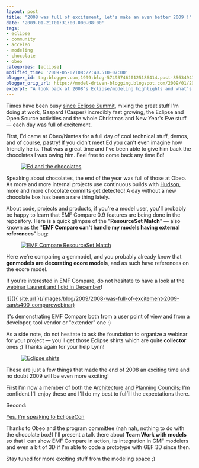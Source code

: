 ```yaml
---
layout: post
title: "2008 was full of excitement, let's make an even better 2009 !"
date: '2009-01-21T01:31:00.000-08:00'
tags:
- eclipse
- community
- acceleo
- modeling
- chocolate
- obeo
categories: [eclipse]
modified_time: '2009-05-07T08:22:40.510-07:00'
blogger_id: tag:blogger.com,1999:blog-5749374620125186414.post-8563494176849868759
blogger_orig_url: https://model-driven-blogging.blogspot.com/2009/01/2008-was-full-of-excitement-2009-can.html
excerpt: "A look back at 2008’s Eclipse/modeling highlights and what’s next for 2009—for Eclipse users and open‑source practitioners seeking context and resources right now."
---
```


Times have been busy [since Eclipse Summit](https://model-driven-blogging.blogspot.com/2008/11/back-from-ese-2008-wow.html), mixing the great stuff I'm doing at work, Gaspard (Casper) incredibly fast growing, the Eclipse and Open Source activities and the whole Christmas and New Year's Eve stuff — each day was full of excitement.

First, Ed came at Obeo/Nantes for a full day of cool technical stuff, demos, and of course, pastry! If you didn't meet Ed you can't even imagine how friendly he is. That was a great time and I've been able to give him back the chocolates I was owing him. Feel free to come back any time Ed!

<figure>
  <a href="{{ site.url }}/images/blog/2018/ED-chocolate.jpg">
    <img src="{{ site.url }}/images/blog/2018/ED-chocolate.jpg" alt="Ed and the chocolates" />
  </a>
</figure>

Speaking about chocolates, the end of the year was full of those at Obeo. As more and more internal projects use continuous builds with [Hudson](https://hudson.dev.java.net/), more and more chocolate commits get detected! A day without a new chocolate box has been a rare thing lately.

About code, projects and products, if you're a model user, you'll probably be happy to learn that EMF Compare 0.9 features are being done in the repository. Here is a quick glimpse of the "**ResourceSet Match**" — also known as the "**EMF Compare can't handle my models having external references**" bug:

<figure>
  <a href="{{ site.url }}/images/blog/2018/Capture-Java.png">
    <img src="{{ site.url }}/images/blog/2018/Capture-Java.png" alt="EMF Compare ResourceSet Match" />
  </a>
</figure>

Here we're comparing a genmodel, and you probably already know that **genmodels are decorating ecore models**, and as such have references on the ecore model.

If you're interested in EMF Compare, do not hesitate to have a look at the [webinar Laurent and I did in December](https://live.eclipse.org/node/616)!

[![]({{ site.url }}/images/blog/2009/2008-was-full-of-excitement-2009-can/s400_comparewebinar)](https://4.bp.blogspot.com/_u5tMWln_Ie8/SXXzPpn6B5I/AAAAAAAAADg/Lfr3DLJXass/s1600-h/comparewebinar)

It's demonstrating EMF Compare both from a user point of view and from a developer, tool vendor or "extender" one :)

As a side note, do not hesitate to ask the foundation to organize a webinar for your project — you'll get those Eclipse shirts which are quite **collector** ones ;) Thanks again for your help Lynn!

<figure>
  <a href="{{ site.url }}/images/blog/2018/DSC00260.JPG">
    <img src="{{ site.url }}/images/blog/2018/DSC00260.JPG" alt="Eclipse shirts" />
  </a>
</figure>

These are just a few things that made the end of 2008 an exciting time and no doubt 2009 will be even more exciting!

First I'm now a member of both the [Architecture and Planning Councils](https://www.eclipse.dev/org/foundation/council.php); I'm confident I'll enjoy these and I'll do my best to fulfill the expectations there.

Second:

[Yes, I'm speaking to EclipseCon](https://www.eclipsecon.org/2009/)

Thanks to Obeo and the program committee (nah nah, nothing to do with the chocolate box!) I'll present a talk there about **Team Work with models** so that I can show EMF Compare in action, its integration in GMF modelers and even a bit of 3D if I'm able to code a prototype with GEF 3D since then.

Stay tuned for more exciting stuff from the modeling space ;)
